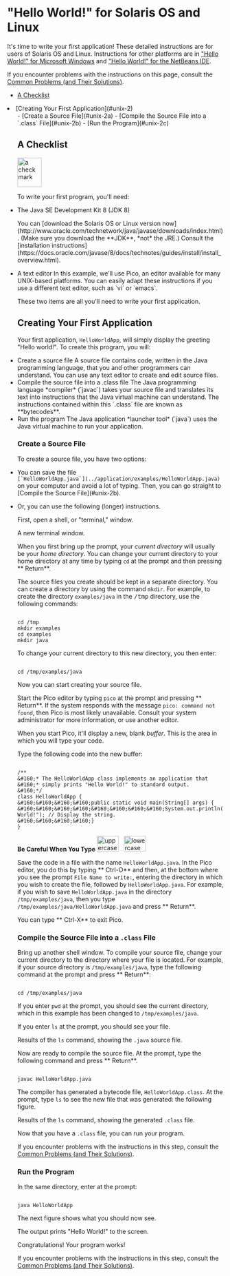 
# "Hello World!" for Solaris OS and Linux

<a name="unix-top" id="unix-top"></a>

It's time to write your first application! These detailed instructions are for users of Solaris OS and Linux. Instructions for other platforms are in 
["Hello World!" for Microsoft Windows](win32.html) and 
["Hello World!" for the NetBeans IDE](netbeans.html).

If you encounter problems with the instructions on this page, consult the 
[Common Problems (and Their Solutions)](../problems/index.html). 



- [A Checklist](#unix-1)
<li>[Creating Your First Application](#unix-2)
    <ul>
      - [Create a Source File](#unix-2a)
      - [Compile the Source File into a `.class` File](#unix-2b)
      - [Run the Program](#unix-2c)
    
## <a name="unix-1" id="unix-1"></a> A Checklist&#160; 
<img src="../../figures/getStarted/check.gif" width="56" height="68" alt="a checkmark" />

To write your first program, you'll need:

<li>
The Java SE Development Kit 8 (JDK 8)
<p>You can 
[download the Solaris OS or Linux version now](http://www.oracle.com/technetwork/java/javase/downloads/index.html). (Make sure you download the **JDK**, *not* the JRE.) Consult the 
[installation instructions](https://docs.oracle.com/javase/8/docs/technotes/guides/install/install_overview.html).</p>
</li>
<li>
A text editor
In this example, we'll use Pico, an editor available for many UNIX-based platforms. You can easily adapt these instructions if you use a different text editor, such as `vi` or `emacs`.
</li>

These two items are all you'll need to write your first application.


          

## <a name="unix-2" id="unix-2"></a> Creating Your First Application

Your first application, `HelloWorldApp`, will simply display the greeting "Hello world!". To create this program, you will:

<li>
Create a source file
A source file contains code, written in the Java programming language, that you and other programmers can understand. You can use any text editor to create and edit source files.
</li>
<li>
Compile the source file into a .class file
The Java programming language *compiler* (`javac`) takes your source file and translates its text into instructions that the Java virtual machine can understand. The instructions contained within this `.class` file are known as **bytecodes**.
</li>
<li>
Run the program
The Java application *launcher tool* (`java`) uses the Java virtual machine to run your application.
</li>

### <a name="unix-2a" id="unix-2a"></a> Create a Source File

To create a source file, you have two options:

<li>
<p>You can save the file <code>
[`HelloWorldApp.java`](../application/examples/HelloWorldApp.java)</code> on your computer and avoid a lot of typing. Then, you can go straight to [Compile the Source File](#unix-2b).</p>
</li>
<li>
Or, you can use the following (longer) instructions.
</li>

First, open a shell, or "terminal," window.

A new terminal window.

When you first bring up the prompt, your *current directory* will usually be your *home directory*. You can change your current directory to your home directory at any time by typing `cd` at the prompt and then pressing ** Return**.

The source files you create should be kept in a separate directory. You can create a directory by using the command `mkdir`. For example, to create the directory `examples/java` in the <tt>/tmp</tt> directory, use the following commands:

```

cd /tmp
mkdir examples
cd examples
mkdir java

```

To change your current directory to this new directory, you then enter:

```

cd /tmp/examples/java

```

Now you can start creating your source file.

Start the Pico editor by typing `pico` at the prompt and pressing ** Return**. If the system responds with the message `pico: command not found`, then Pico is most likely unavailable. Consult your system administrator for more information, or use another editor.

When you start Pico, it'll display a new, blank *buffer*. This is the area in which you will type your code. 


Type the following code into the new buffer:

```

/**
&#160;* The HelloWorldApp class implements an application that
&#160;* simply prints "Hello World!" to standard output.
&#160;*/
class HelloWorldApp {
&#160;&#160;&#160;&#160;public static void main(String[] args) {
&#160;&#160;&#160;&#160;&#160;&#160;&#160;&#160;System.out.println("Hello World!"); // Display the string.
&#160;&#160;&#160;&#160;}
}

```

**Be Careful When You Type**
<img src="../../figures/getStarted/typeA.gif" width="51" height="36" alt="uppercase letter A" />&#160;&#160;
<img src="../../figures/getStarted/typea2.gif" width="51" height="36" alt="lowercase letter A" />

Save the code in a file with the name `HelloWorldApp.java`. In the Pico editor, you do this by typing ** Ctrl-O** and then, at the bottom where you see the prompt `File Name to write:`, entering the directory in which you wish to create the file, followed by `HelloWorldApp.java`. For example, if you wish to save `HelloWorldApp.java` in the directory `/tmp/examples/java`, then you type `/tmp/examples/java/HelloWorldApp.java` and press ** Return**.

You can type ** Ctrl-X** to exit Pico.

### <a name="unix-2b" id="unix-2b"></a>Compile the Source File into a `.class` File

Bring up another shell window. To compile your source file, change your current directory to the directory where your file is located. For example, if your source directory is `/tmp/examples/java`, type the following command at the prompt and press ** Return**:

```

cd /tmp/examples/java

```

If you enter `pwd` at the prompt, you should see the current directory, which in this example has been changed to `/tmp/examples/java`.

If you enter `ls` at the prompt, you should see your file.

Results of the `ls` command, showing the `.java` source file.

Now are ready to compile the source file. At the prompt, type the following command and press ** Return**.

```

javac HelloWorldApp.java

```

The compiler has generated a bytecode file, `HelloWorldApp.class`. At the prompt, type `ls` to see the new file that was generated: 
the following figure.

Results of the `ls` command, showing the generated `.class` file.

Now that you have a `.class` file, you can run your program.

If you encounter problems with the instructions in this step, consult the 
[Common Problems (and Their Solutions)](../problems/index.html).

### <a name="unix-2c" id="unix-2c"></a> Run the Program

In the same directory, enter at the prompt:

```

java HelloWorldApp

```


The next figure shows what you should now see.

The output prints "Hello World!" to the screen.

Congratulations! Your program works!

If you encounter problems with the instructions in this step, consult the 
[Common Problems (and Their Solutions)](../problems/index.html).
